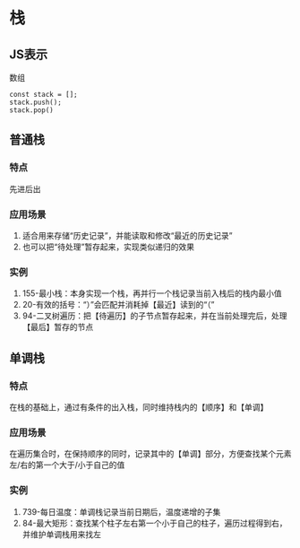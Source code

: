 # 栈
## JS表示
数组
```
const stack = [];
stack.push();
stack.pop()
```

## 普通栈
### 特点
先进后出
### 应用场景
1. 适合用来存储“历史记录”，并能读取和修改“最近的历史记录”
2. 也可以把“待处理”暂存起来，实现类似递归的效果
### 实例
1. 155-最小栈：本身实现一个栈，再并行一个栈记录当前入栈后的栈内最小值
2. 20-有效的括号：“）”会匹配并消耗掉【最近】读到的“（”
3. 94-二叉树遍历：把【待遍历】的子节点暂存起来，并在当前处理完后，处理【最后】暂存的节点

## 单调栈
### 特点
在栈的基础上，通过有条件的出入栈，同时维持栈内的【顺序】和【单调】
### 应用场景
在遍历集合时，在保持顺序的同时，记录其中的【单调】部分，方便查找某个元素左/右的第一个大于/小于自己的值
### 实例
1. 739-每日温度：单调栈记录当前日期后，温度递增的子集
2. 84-最大矩形：查找某个柱子左右第一个小于自己的柱子，遍历过程得到右，并维护单调栈用来找左
